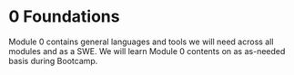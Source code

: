 # 0 Foundations

Module 0 contains general languages and tools we will need across all modules and as a SWE. We will learn Module 0 contents on as as-needed basis during Bootcamp.
